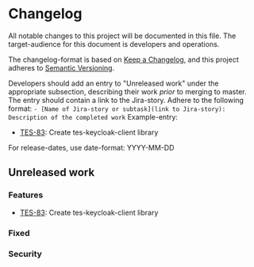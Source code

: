 # Changelog

All notable changes to this project will be documented in this file. The target-audience for this document is developers and operations.

The changelog-format is based on [Keep a Changelog](https://keepachangelog.com/en/1.0.0/), and this project adheres to [Semantic Versioning](https://semver.org/spec/v2.0.0.html).

Developers should add an entry to "Unreleased work" under the appropriate subsection, describing their work _prior_ to merging to master. The entry should contain a link to the Jira-story.
Adhere to the following format:
`- [Name of Jira-story or subtask](link to Jira-story): Description of the completed work`
Example-entry:

- [TES-83](https://sunepoulsen.atlassian.net/browse/TES-83): Create tes-keycloak-client library

For release-dates, use date-format: YYYY-MM-DD

## Unreleased work
### Features
- [TES-83](https://sunepoulsen.atlassian.net/browse/TES-83): Create tes-keycloak-client library 

### Fixed

### Security
